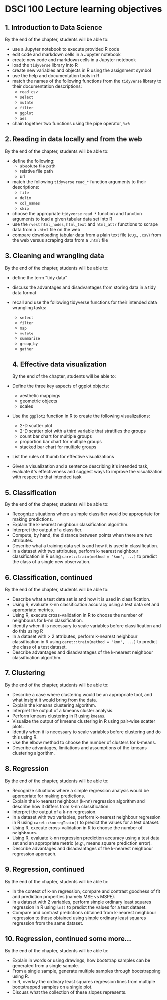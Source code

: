 # DSCI 100 Lecture learning objectives

## 1. Introduction to Data Science
By the end of the chapter, students will be able to:

* use a Jupyter notebook to execute provided R code
* edit code and markdown cells in a Jupyter notebook
* create new code and markdown cells in a Jupyter notebook
* load the `tidyverse` library into R
* create new variables and objects in R using the assignment symbol
* use the help and documentation tools in R
* match the names of the following functions from the `tidyverse` library to their documentation descriptions: 
    - `read_csv` 
    - `select`
    - `mutate`
    - `filter`
    - `ggplot`
    - `aes`
* chain together two functions using the pipe operator, `%>%`

## 2. Reading in data locally and from the web
By the end of the chapter, students will be able to:

* define the following:
    - absolute file path
    - relative file path
    - url
* match the following `tidyverse` `read_*` function arguments to their descriptions:
    - `file`
    - `delim`
    - `col_names`
    - `skip`
* choose the appropriate `tidyverse` `read_*` function and function arguments to load a given tabular data set into R
* use the `rvest` `html_nodes`, `html_text` and `html_attr` functions to scrape data from a `.html` file on the web
* compare downloading tabular data from a plain text file (e.g., `.csv`) from the web versus scraping data from a `.html` file

## 3. Cleaning and wrangling data
By the end of the chapter, students will be able to:

* define the term "tidy data"
* discuss the advantages and disadvantages from storing data in a tidy data format
* recall and use the following tidyverse functions for their intended data wrangling tasks:
    - `select`
    - `filter`
    - `map`
    - `mutate`
    - `summarise`
    - `group_by`
    - `gather`
    
  ## 4. Effective data visualization
  By the end of the chapter, students will be able to:

* Define the three key aspects of ggplot objects:
     - aesthetic mappings
     - geometric objects
     - scales
* Use the `ggplot2` function in R to create the following visualizations:
    - 2-D scatter plot
    - 2-D scatter plot with a third variable that stratifies the groups
    - count bar chart for multiple groups
    - proportion bar chart for multiple groups
    - stacked bar chart for multiple groups
* List the rules of thumb for effective visualizations 
* Given a visualization and a sentence describing it's intended task, evaluate it's effectiveness and suggest ways to improve the visualization with respect to that intended task

## 5. Classification
By the end of the chapter, students will be able to:

* Recognize situations where a simple classifier would be appropriate for making predictions.
* Explain the k-nearest neighbour classification algorithm.
* Interpret the output of a classifier.
* Compute, by hand, the distance between points when there are two attributes.
* Describe what a training data set is and how it is used in classification.
* In a dataset with two attributes, perform k-nearest neighbour classification in R using `caret::train(method = "knn", ...)` to predict the class of a single new observation.

## 6. Classification, continued
By the end of the chapter, students will be able to:

* Describe what a test data set is and how it is used in classification.
* Using R, evaluate k-nn classification accuracy using a test data set and appropriate metrics.
* Using R, execute cross-validation in R to choose the number of neighbours for k-nn classification.
* Identify when it is necessary to scale variables before classification and do this using R
* In a dataset with > 2 attributes, perform k-nearest neighbour classification in R using `caret::train(method = "knn", ...)` to predict the class of a test dataset.
* Describe advantages and disadvantages of the k-nearest neighbour classification algorithm.

## 7. Clustering

By the end of the chapter, students will be able to:

* Describe a case where clustering would be an appropriate tool, and what insight it would bring from the data.
* Explain the kmeans clustering algorithm.
* Interpret the output of a kmeans cluster analysis.
* Perform kmeans clustering in R using `kmeans`.
* Visualize the output of kmeans clustering in R using pair-wise scatter plots.
* Identify when it is necessary to scale variables before clustering and do this using R.
* Use the elbow method to choose the number of clusters for k-means.
* Describe advantages, limitations and assumptions of the kmeans clustering algorithm.


## 8. Regression
By the end of the chapter, students will be able to:

* Recognize situations where a simple regression analysis would be appropriate for making predictions.
* Explain the k-nearest neighbour (k-nn) regression algorithm and describe how it differs from k-nn classification.
* Interpret the output of a k-nn regression.
* In a dataset with two variables, perform k-nearest neighbour regression in R using `caret::knnregTrain()` to predict the values for a test dataset.
* Using R, execute cross-validation in R to choose the number of neighbours.
* Using R, evaluate k-nn regression prediction accuracy using  a test data set and an appropriate metric (*e.g.*, means square prediction error).
* Describe advantages and disadvantages of the k-nearest neighbour regression approach.

## 9. Regression, continued
By the end of the chapter, students will be able to:

* In the context of k-nn regression, compare and contrast goodness of fit and prediction properties (namely MSE vs MSPE).
* In a dataset with 2 variables, perform simple ordinary least squares regression in R using `lm()` to predict the values for a test dataset.
* Compare and contrast predictions obtained from k-nearest neighbour regression to those obtained using simple ordinary least squares regression from the same dataset.

## 10. Regression, continued some more...

By the end of the chapter, students will be able to:

* Explain in words or using drawings, how bootstrap samples can be generated from a single sample.
* From a single sample, generate multiple samples through bootstrapping using R.
* In R, overlay the ordinary least squares regression lines from multiple bootstrapped samples on a single plot. 
* Discuss what the collection of these slopes represents.
